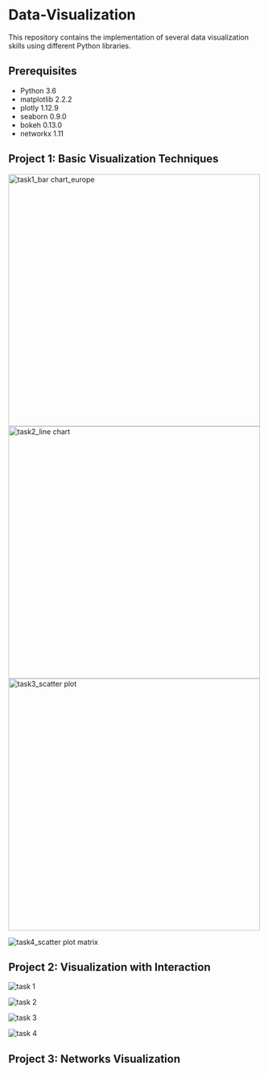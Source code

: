 # Data-Visualization
This repository contains the implementation of several data visualization skills using different Python libraries.


## Prerequisites
* Python 3.6
* matplotlib 2.2.2
* plotly 1.12.9
* seaborn 0.9.0
* bokeh 0.13.0
* networkx 1.11

## Project 1: Basic Visualization Techniques


<img width="500" alt="task1_bar chart_europe" src="https://user-images.githubusercontent.com/44735519/47966802-aebf0980-e024-11e8-80b6-7777fd12c451.PNG">

<img width="500" alt="task2_line chart" src="https://user-images.githubusercontent.com/44735519/47966806-b2529080-e024-11e8-9fd8-88013054e373.PNG">

<img width="500" alt="task3_scatter plot" src="https://user-images.githubusercontent.com/44735519/47966808-b41c5400-e024-11e8-8579-5390146a007c.PNG">

![task4_scatter plot matrix](https://user-images.githubusercontent.com/44735519/47966845-d9a95d80-e024-11e8-8ebd-7aad70050ff1.png)


## Project 2: Visualization with Interaction

![task 1](https://user-images.githubusercontent.com/44735519/47967060-84bb1680-e027-11e8-8d25-031c864bc45c.gif)

![task 2](https://user-images.githubusercontent.com/44735519/47967073-b207c480-e027-11e8-9480-ac4b7f900df7.gif)

![task 3](https://user-images.githubusercontent.com/44735519/47967077-b7650f00-e027-11e8-8d59-455f2b8d215a.gif)

![task 4](https://user-images.githubusercontent.com/44735519/47967078-b92ed280-e027-11e8-8bec-acb451fbc587.gif)

## Project 3: Networks Visualization
